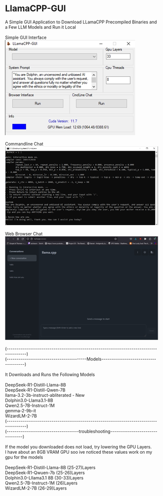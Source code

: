 # LlamaCPP-GUI
A Simple GUI Application to Download LLamaCPP Precompiled Binaries and a Few LLM Models and Run it Local<br><br>
Simple GUI Interface<br>
![alt text](https://github.com//Xatmo980/LlamaCPP-GUI/blob/main/GUINew.jpg?raw=true)<br><br>
Commandline Chat<br>
![alt text](https://github.com//Xatmo980/LlamaCPP-GUI/blob/main/CLIChat.jpg?raw=true)<br><br>
Web Browser Chat<br>
![alt text](https://github.com//Xatmo980/LlamaCPP-GUI/blob/main/Web.jpg?raw=true)<br><br>
(----------------------------------------------------------------------------------------)<br>
(-----------------------------------------Models--------------------------------------)<br><br>
It Downloads and Runs the Following Models<br><br>
DeepSeek-R1-Distill-Llama-8B<br>
DeepSeek-R1-Distill-Qwen-7B<br>
llama-3.2-3b-instruct-abliterated  - New<br>
Dolphin3.0-Llama3.1-8B<br>
Qwen2.5-7B-Instruct-1M<br>
gemma-2-9b-it<br>
WizardLM-2-7B<br>
(----------------------------------------------------------------------------------------)<br>
(-------------------------------------troubleshooting---------------------------------)<br><br>
If the model you downloaded does not load, try lowering the GPU Layers.<br>
I have about an 8GB VRAM GPU soo ive noticed these values work on my gpu for the models<br><br>
DeepSeek-R1-Distill-Llama-8B (25-27)Layers<br>
DeepSeek-R1-Qwuen-7b  (25-26)Layers<br>
Dolphin3.0-Lllama3.1 8B (30-33)Layers<br>
Qwen2.5-7B-Instruct-1M (26)Layers<br>
WizardLM-2-7B (26-29)Layers<br>
